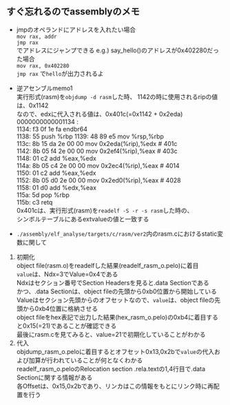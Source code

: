 ## すぐ忘れるのでassemblyのメモ

- jmpのオペランドにアドレスを入れたい場合  
 `mov rax, addr`  
 `jmp rax`  
 でアドレスにジャンプできる
 e.g.) say_hello()のアドレスが0x402280だった場合  
 `mov rax, 0x402280`  
 `jmp rax`
 で`hello`が出力されるよ  

- 逆アセンブルmemo1  
 実行形式(rasm)を`objdump -d rasm`した時、 
 1142の時に使用されるripの値は、0x1142  
 なので、edxに代入される値は、0x401c(=0x1142 + 0x2eda)  
 0000000000001134 <func>:  
    1134:	f3 0f 1e fa          	endbr64  
    1138:	55                   	push   %rbp
    1139:	48 89 e5             	mov    %rsp,%rbp  
    113c:	8b 15 da 2e 00 00    	mov    0x2eda(%rip),%edx        # 401c <extvalue>  
    1142:	8b 05 f4 2e 00 00    	mov    0x2ef4(%rip),%eax        # 403c <extbssvalue>  
    1148:	01 c2                	add    %eax,%edx  
    114a:	8b 05 c4 2e 00 00    	mov    0x2ec4(%rip),%eax        # 4014 <value>  
    1150:	01 c2                	add    %eax,%edx  
    1152:	8b 05 d0 2e 00 00    	mov    0x2ed0(%rip),%eax        # 4028 <bssvalue>  
    1158:	01 d0                	add    %edx,%eax  
    115a:	5d                   	pop    %rbp  
    115b:	c3                   	retq  
 0x401cは、実行形式(rasm)を`readelf -S -r -s rasm`した時の、  
 シンボルテーブルにあるextvalueの値と一致する  

 - `./assembly/elf_analyse/targets/c/rasm/ver2`内のrasm.cにおけるstatic変数に関して  
  1. 初期化  
   object file(rasm.o)をreadelfした結果(readelf_rasm_o.pelo)に着目    
   `value`は、Ndx=3でValue=0x4である  
   Ndxはセクション番号でSection Headersを見ると.data Sectionである  
   かつ、.data Sectionは、object fileの先頭から0xb0位置から開始している  
   Valueはセクション先頭からのオフセットなので、`value`は、object fileの先頭から0xb4位置に格納させる  
   object fileをhex表記で出力した結果(hex_rasm_o.pelo)の0xb4に着目すると0x15(=21)であることが確認できる  
   最後にrasm.cを見てみると、value=21で初期化していることがわかる  
 1. 代入  
   objdump_rasm_o.peloに着目するとオフセット0x13,0x2bで`value`の代入および加算が行われていることが何となくわかる  
   readelf_rasm_o.peloのRelocation section .rela.textの1,4行目で.data Sectionに関する情報がある  
   各Offsetは、0x15,0x2bであり、リンカはこの情報をもとにリンク時に再配置を行う    

 